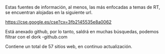 
Estas fuentes de información, al menos, las más enfocadas a temas de RT, se encuentran alojadas en la siguiente url. 

https://cse.google.es/cse?cx=3fb2145535e8a0062

Está anexado github, por lo tanto, saldrá en muchas búsquedas, podemos filtrar con el dork -github.com

Contiene un total de 57 sitios web, en continuo actualización.
